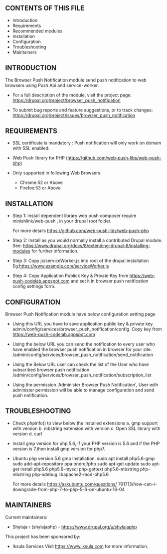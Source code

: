 CONTENTS OF THIS FILE
---------------------
   
 * Introduction
 * Requirements
 * Recommended modules
 * Installation
 * Configuration
 * Troubleshooting
 * Maintainers

INTRODUCTION
------------


The Browser Push Notification module send push notification to web browsers
using Push Api and service-worker.

 * For a full description of the module, visit the project page:
   https://drupal.org/project/browser_push_notification

 * To submit bug reports and feature suggestions, or to track changes:
   https://drupal.org/project/issues/browser_push_notification

REQUIREMENTS
------------

  - SSL certificate is mandatory : Push notification will only work on domain 
    with SSL enabled.

  - Web Push library for PHP (https://github.com/web-push-libs/web-push-php)

  - Only supported in following Web Browsers:
    - Chrome:52 or Above
    - Firefox:53 or Above

INSTALLATION
------------

 * Step 1: Install dependent library web push 
   composer require minishlink/web-push , in your drupal root folder.
   
   For more details 
   https://github.com/web-push-libs/web-push-php

 * Step 2: Install as you would normally install a contributed Drupal module. 
   See: https://www.drupal.org/docs/8/extending-drupal-8/installing-modules
   for further information.

 * Step 3: Copy js/serviceWorker.js into root of the drupal installation
   Eg:https://www.example.com/serviceWorker.js

 * Step 4: Copy Application Publick Key & Private Key from 
   https://web-push-codelab.appspot.com and set it in browser push notification
   config settings form.  

CONFIGURATION
-------------
 Browser Push Notification module have below configuration setting page

 * Using this URL you have to save application public key & private key.
   admin/config/services/browser_push_notification/config. Copy key from
   https://web-push-codelab.appspot.com

 * Using the below URL you can send the notification to every user
   who have enabled the browser push notification in browser for your site.
   /admin/config/services/browser_push_notification/send_notification

 * Using the Below URL user can check the list of the User who have subscribed
   browser push notification.
   /admin/config/services/browser_push_notification/subscription_list

 * Using the permission 'Administer Browser Push Notification',
   User with administer permission will be able to manage  configuration and 
   send push notification.  

 

TROUBLESHOOTING
---------------
 * Check phpinfo() to view below the installed extensions 
   a. gmp support with version
   b. mbstring extension with version
   c. Open SSL library with version
   d. curl

  * Install gmp version for php 5.6, if your PHP version is 5.6 and if the 
    PHP version is 7,then install gmp version for php7.

  * Ubuntu php version 5.6 gmp installation.
    sudo apt install php5.6-gmp
    sudo add-apt-repository ppa:ondrej/php
    sudo apt-get update
    sudo apt-get install  php5.6 php5.6-mysql php-gettext
    php5.6-mbstring php-mbstring  php-xdebug libapache2-mod-php5.6 

    For more details https://askubuntu.com/questions/
    761713/how-can-i-downgrade-from-php-7-to-php-5-6-on-ubuntu-16-04  

MAINTAINERS
-----------

Current maintainers:
 * Shylaja r (shylajaphp) - https://www.drupal.org/u/shylajaphp

This project has been sponsored by:
 * Iksula Services
   Visit https://www.iksula.com for more information.
